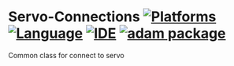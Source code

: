 # Servo-Connections [![Platforms](https://img.shields.io/badge/Raspberry%20Pi-A22846?style=for-the-badge&logo=Raspberry%20Pi&logoColor=white)](https://img.shields.io/badge/Raspberry%20Pi-A22846?style=for-the-badge&logo=Raspberry%20Pi&logoColor=white) [![Language](https://img.shields.io/badge/Python-3776AB?style=for-the-badge&logo=python&logoColor=white)](https://img.shields.io/badge/Python-3776AB?style=for-the-badge&logo=python&logoColor=white) [![IDE](https://img.shields.io/badge/PyCharm-000000.svg?&style=for-the-badge&logo=PyCharm&logoColor=white)](https://img.shields.io/badge/PyCharm-000000.svg?&style=for-the-badge&logo=PyCharm&logoColor=white) [![adam package](https://img.shields.io/badge/adam_package-red?style=for-the-badge&logo=python&logoColor=white)](https://github.com/Adam-Software)
Common class for connect to servo
